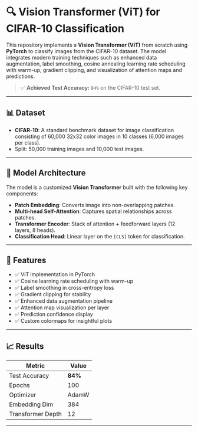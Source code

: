 # 🔍 Vision Transformer (ViT) for CIFAR-10 Classification

This repository implements a **Vision Transformer (ViT)** from scratch using **PyTorch** to classify images from the CIFAR-10 dataset. The model integrates modern training techniques such as enhanced data augmentation, label smoothing, cosine annealing learning rate scheduling with warm-up, gradient clipping, and visualization of attention maps and predictions.

> ✅ **Achieved Test Accuracy:** `84%` on the CIFAR-10 test set.

---

## 📊 Dataset

- **CIFAR-10**: A standard benchmark dataset for image classification consisting of 60,000 32x32 color images in 10 classes (6,000 images per class).
- Split: 50,000 training images and 10,000 test images.

---

## 🧠 Model Architecture

The model is a customized **Vision Transformer** built with the following key components:

- **Patch Embedding**: Converts image into non-overlapping patches.
- **Multi-head Self-Attention**: Captures spatial relationships across patches.
- **Transformer Encoder**: Stack of attention + feedforward layers (12 layers, 8 heads).
- **Classification Head**: Linear layer on the `[CLS]` token for classification.

---

## 🔧 Features

- ✅ ViT implementation in PyTorch  
- ✅ Cosine learning rate scheduling with warm-up  
- ✅ Label smoothing in cross-entropy loss  
- ✅ Gradient clipping for stability  
- ✅ Enhanced data augmentation pipeline  
- ✅ Attention map visualization per layer  
- ✅ Prediction confidence display  
- ✅ Custom colormaps for insightful plots

---

## 📈 Results

| Metric         | Value   |
|----------------|---------|
| Test Accuracy  | **84%** |
| Epochs         | 100     |
| Optimizer      | AdamW   |
| Embedding Dim  | 384     |
| Transformer Depth | 12  |

---


